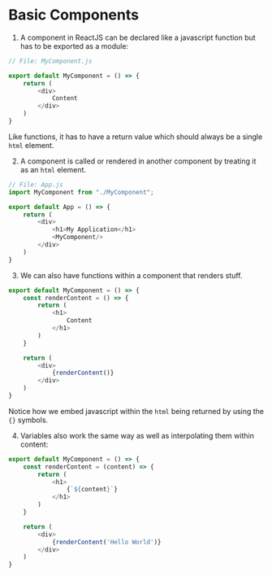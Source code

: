 # Basic Components

1. A component in ReactJS can be declared like a javascript function but has to be exported as a module:

```javascript
// File: MyComponent.js

export default MyComponent = () => {
    return (
        <div>
            Content
        </div>
    )
}
```

Like functions, it has to have a return value which should always be a single `html` element.

2. A component is called or rendered in another component by treating it as an `html` element.

```javascript
// File: App.js
import MyComponent from "./MyComponent";

export default App = () => {
    return (
        <div>
            <h1>My Application</h1>
            <MyComponent/>
        </div>
    )
}
```

3. We can also have functions within a component that renders stuff.

```js
export default MyComponent = () => {
    const renderContent = () => {
        return (
            <h1>
                Content
            </h1>
        )
    }

    return (
        <div>
            {renderContent()}
        </div>
    )
}
```

Notice how we embed javascript within the `html` being returned by using the `{}` symbols.

4. Variables also work the same way as well as interpolating them within content:

```js
export default MyComponent = () => {
    const renderContent = (content) => {
        return (
            <h1>
                {`${content}`}
            </h1>
        )
    }

    return (
        <div>
            {renderContent('Hello World')}
        </div>
    )
}
```
